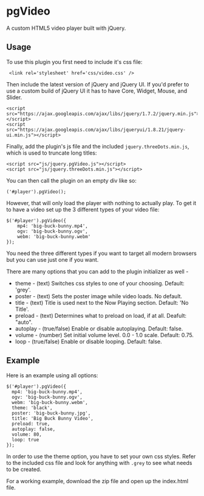 pgVideo
=======

A custom HTML5 video player built with jQuery.

Usage
-----
To use this plugin you first need to include it's css file:

     <link rel='stylesheet' href='css/video.css' />

Then include the latest version of jQuery and jQuery UI. 
If you'd prefer to use a custom build of jQuery UI it has to have Core, Widget, Mouse, and Slider. 

    <script src="https://ajax.googleapis.com/ajax/libs/jquery/1.7.2/jquery.min.js"></script>
    <script src="https://ajax.googleapis.com/ajax/libs/jqueryui/1.8.21/jquery-ui.min.js"></script>

Finally, add the plugin's js file and the included `jquery.threeDots.min.js`, which is used to truncate long titles:

    <script src="js/jquery.pgVideo.js"></script>
    <script src="js/jquery.threeDots.min.js"></script>

You can then call the plugin on an empty div like so:

    ('#player').pgVideo();

However, that will only load the player with nothing to actually play. To get it to have a video 
set up the 3 different types of your video file:

    $('#player').pgVideo({
    	mp4: 'big-buck-bunny.mp4',
    	ogv: 'big-buck-bunny.ogv',
    	webm: 'big-buck-bunny.webm'
    });

You need the three different types if you want to target all modern browsers but you can use just one if you want.

There are many options that you can add to the plugin initializer as well -
- theme - (text) Switches css styles to one of your choosing. Default: 'grey'.
- poster - (text) Sets the poster image while video loads. No default. 
- title - (text) Title is used next to the Now Playing section. Default: 'No Title'.
- preload - (text) Determines what to preload on load, if at all. Deafult: "auto".
- autoplay - (true/false) Enable or disable autoplaying. Default: false.
- volume - (number) Set initial volume level. 0.0 - 1.0 scale. Default: 0.75.
- loop - (true/false) Enable or disable looping. Default: false.

Example
-------

Here is an example using all options:

    $('#player').pgVideo({
      mp4: 'big-buck-bunny.mp4',
      ogv: 'big-buck-bunny.ogv',
      webm: 'big-buck-bunny.webm',
      theme: 'black',
      poster: 'big-buck-bunny.jpg',
      title: 'Big Buck Bunny Video',
      preload: true,
      autoplay: false,
      volume: 80,
      loop: true
    });

In order to use the theme option, you have to set your own css styles. 
Refer to the included css file and look for anything with `.grey` to see what needs to be created.

For a working example, download the zip file and open up the index.html file.